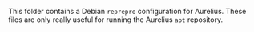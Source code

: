 This folder contains a Debian `reprepro` configuration for Aurelius.
These files are only really useful for running the Aurelius `apt`
repository.
